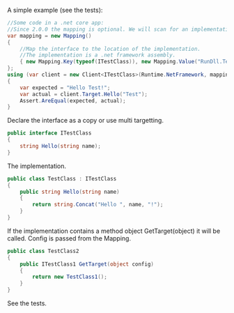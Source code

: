 A simple example (see the tests):
```c#
//Some code in a .net core app:
//Since 2.0.0 the mapping is optional. We will scan for an implementation of your interface. 
var mapping = new Mapping()
{
    //Map the interface to the location of the implementation.
    //The implementation is a .net framework assembly.
    { new Mapping.Key(typeof(ITestClass)), new Mapping.Value("RunDll.Tests.Data.dll", "RunDll.TestClass") }
};
using (var client = new Client<ITestClass>(Runtime.NetFramework, mapping))
{
    var expected = "Hello Test!";
    var actual = client.Target.Hello("Test");
    Assert.AreEqual(expected, actual);
}
```
Declare the interface as a copy or use multi targetting.
```c#
public interface ITestClass
{
    string Hello(string name);
}
```
The implementation.
```c#
public class TestClass : ITestClass
{
    public string Hello(string name)
    {
        return string.Concat("Hello ", name, "!");
    }
}
```
If the implementation contains a method object GetTarget(object) it will be called. Config is passed from the Mapping.
```c#
public class TestClass2
{
    public ITestClass1 GetTarget(object config)
    {
        return new TestClass1();
    }
}
```
See the tests.

